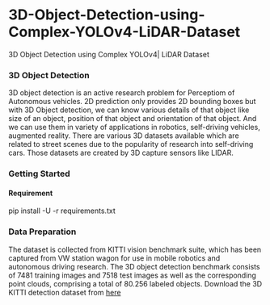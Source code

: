 # 3D-Object-Detection-using-Complex-YOLOv4-LiDAR-Dataset
3D Object Detection using Complex YOLOv4| LiDAR Dataset
### 3D Object Detection
3D object detection is an active research problem for Perceptiom of Autonomous vehicles. 2D prediction only provides 2D bounding boxes but with 3D Object detection, we can know various details of that object like size of an object, position of that object and orientation of that object. And we can use them in variety of applications in robotics, self-driving vehicles, augmented reality. There are various 3D datasets available which are related to street scenes due to the popularity of research into self-driving cars. Those datasets are created by 3D capture sensors like LIDAR.

### Getting Started
#### Requirement
pip install -U -r requirements.txt

### Data Preparation
The dataset is collected from KITTI vision benchmark suite, which has been captured from VW station wagon for use in mobile robotics and autonomous driving research. The 3D object detection benchmark consists of 7481 training images and 7518 test images as well as the corresponding point clouds, comprising a total of 80.256 labeled objects.
Download the 3D KITTI detection dataset from [here](http://www.cvlibs.net/datasets/kitti/eval_object.php?obj_benchmark=3d)
